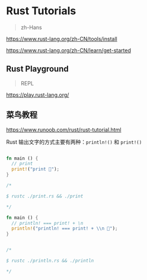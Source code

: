 # Rust Tutorials

> zh-Hans

https://www.rust-lang.org/zh-CN/tools/install

https://www.rust-lang.org/zh-CN/learn/get-started


## Rust Playground

> REPL

https://play.rust-lang.org/



## 菜鸟教程

https://www.runoob.com/rust/rust-tutorial.html

Rust 输出文字的方式主要有两种：`println!()` 和 `print!()`

```rs

fn main () {
  // print
  print!("print 🦀");
}

/*

$ rustc ./print.rs && ./print

*/


```

```rs
fn main () {
  // println! === print! + \n
  println!("println! === print! + \\n 🦀");
}


/*

$ rustc ./println.rs && ./println

*/
```

